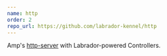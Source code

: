 ```yaml
---
name: http
order: 2
repo_url: https://github.com/labrador-kennel/http
---
```

Amp's [http-server] with Labrador-powered Controllers.

[http-server]: https://amphp.org/http-server/
